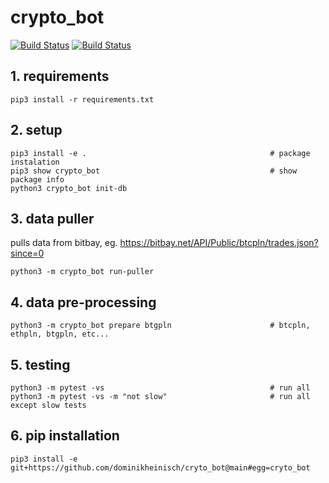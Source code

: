 # crypto_bot

[![Build Status](https://github.com/dominikheinisch/cryto_bot/workflows/Python%20package/badge.svg)](https://github.com/dominikheinisch/cryto_bot/actions?query=workflow%3A"Python+package")
[![Build Status](https://github.com/dominikheinisch/cryto_bot/workflows/docker-compose%20CI/badge.svg)](https://github.com/dominikheinisch/cryto_bot/actions?query=workflow%3A%22docker-compose+CI%22")

## 1. requirements
```
pip3 install -r requirements.txt
```

## 2. setup
```
pip3 install -e .                                         # package instalation
pip3 show crypto_bot                                      # show package info
python3 crypto_bot init-db
```

## 3. data puller
pulls data from bitbay, eg. https://bitbay.net/API/Public/btcpln/trades.json?since=0
```
python3 -m crypto_bot run-puller
```

## 4. data pre-processing
```
python3 -m crypto_bot prepare btgpln                      # btcpln, ethpln, btgpln, etc...
```

## 5. testing
```
python3 -m pytest -vs                                     # run all
python3 -m pytest -vs -m "not slow"                       # run all except slow tests
```

## 6. pip installation
```
pip3 install -e git+https://github.com/dominikheinisch/cryto_bot@main#egg=cryto_bot
```

